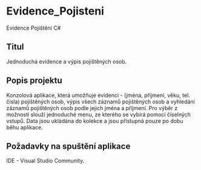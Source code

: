 # Evidence_Pojisteni
Evidence Pojištění C#

## Titul
Jednoduchá evidence a výpis pojištěných osob.

## Popis projektu
Konzolová aplikace, která umožňuje evidenci - (jména, příjmení, věku, tel. čisla) pojištěných osob, výpis všech záznamů pojištěných osob 
a vyhledání záznamů pojištěných osob podle jejich jména a příjmení. 
Pro výběr z možností slouží jednoduché menu, ze kterého se vybírá pomocí číselných vstupů.
Data jsou ukládána do kolekce <list> a jsou přístupná pouze po dobu běhu aplikace. 


## Požadavky na spuštění aplikace
IDE - Visual Studio Community.
